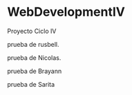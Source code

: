 # WebDevelopmentIV
Proyecto Ciclo IV 

prueba de rusbell.

prueba de Nicolas.

prueba de Brayann

prueba de Sarita
